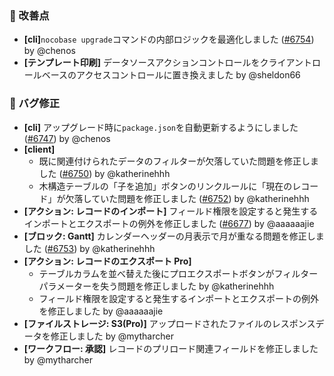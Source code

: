 ### 🚀 改善点

* **[cli]**`nocobase upgrade`コマンドの内部ロジックを最適化しました ([#6754](https://github.com/nocobase/nocobase/pull/6754)) by @chenos
* **[テンプレート印刷]** データソースアクションコントロールをクライアントロールベースのアクセスコントロールに置き換えました by @sheldon66

### 🐛 バグ修正

* **[cli]** アップグレード時に`package.json`を自動更新するようにしました ([#6747](https://github.com/nocobase/nocobase/pull/6747)) by @chenos
* **[client]**
  * 既に関連付けられたデータのフィルターが欠落していた問題を修正しました ([#6750](https://github.com/nocobase/nocobase/pull/6750)) by @katherinehhh
  * 木構造テーブルの「子を追加」ボタンのリンクルールに「現在のレコード」が欠落していた問題を修正しました ([#6752](https://github.com/nocobase/nocobase/pull/6752)) by @katherinehhh
* **[アクション: レコードのインポート]** フィールド権限を設定すると発生するインポートとエクスポートの例外を修正しました ([#6677](https://github.com/nocobase/nocobase/pull/6677)) by @aaaaaajie
* **[ブロック: Gantt]** カレンダーヘッダーの月表示で月が重なる問題を修正しました ([#6753](https://github.com/nocobase/nocobase/pull/6753)) by @katherinehhh
* **[アクション: レコードのエクスポート Pro]**
  * テーブルカラムを並べ替えた後にプロエクスポートボタンがフィルターパラメーターを失う問題を修正しました by @katherinehhh
  * フィールド権限を設定すると発生するインポートとエクスポートの例外を修正しました by @aaaaaajie
* **[ファイルストレージ: S3(Pro)]** アップロードされたファイルのレスポンスデータを修正しました by @mytharcher
* **[ワークフロー: 承認]** レコードのプリロード関連フィールドを修正しました by @mytharcher
